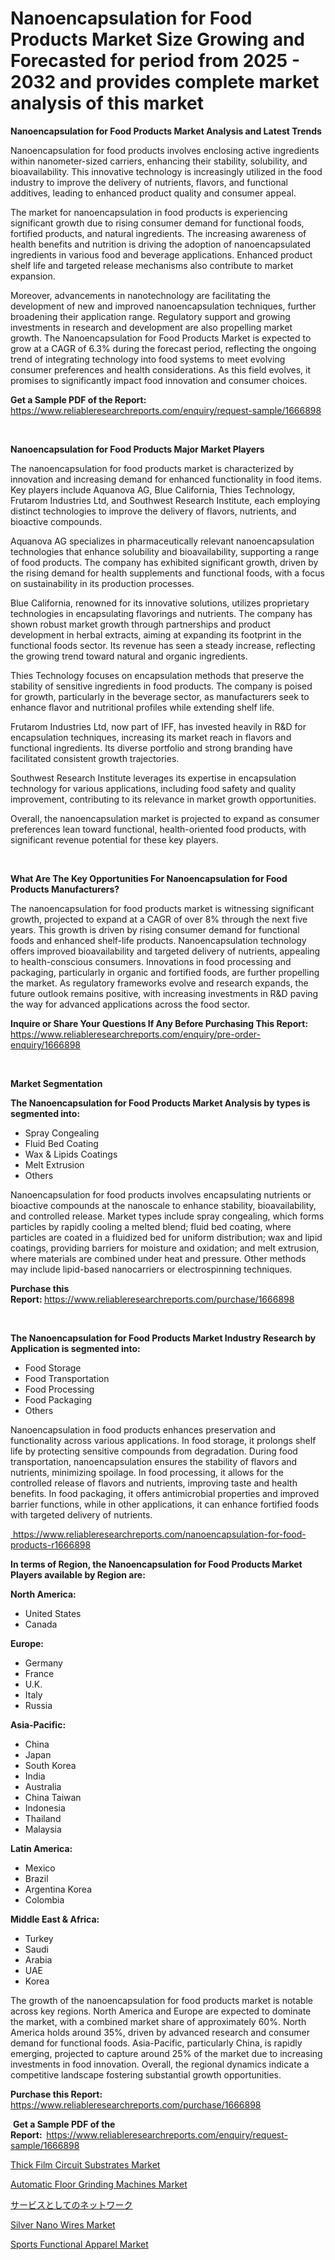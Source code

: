 <p><h1>Nanoencapsulation for Food Products Market Size Growing and Forecasted for period from 2025 - 2032 and provides complete market analysis of this market</h1></p><p><strong>Nanoencapsulation for Food Products Market Analysis and Latest Trends</strong></p>
<p><p>Nanoencapsulation for food products involves enclosing active ingredients within nanometer-sized carriers, enhancing their stability, solubility, and bioavailability. This innovative technology is increasingly utilized in the food industry to improve the delivery of nutrients, flavors, and functional additives, leading to enhanced product quality and consumer appeal.</p><p>The market for nanoencapsulation in food products is experiencing significant growth due to rising consumer demand for functional foods, fortified products, and natural ingredients. The increasing awareness of health benefits and nutrition is driving the adoption of nanoencapsulated ingredients in various food and beverage applications. Enhanced product shelf life and targeted release mechanisms also contribute to market expansion.</p><p>Moreover, advancements in nanotechnology are facilitating the development of new and improved nanoencapsulation techniques, further broadening their application range. Regulatory support and growing investments in research and development are also propelling market growth. The Nanoencapsulation for Food Products Market is expected to grow at a CAGR of 6.3% during the forecast period, reflecting the ongoing trend of integrating technology into food systems to meet evolving consumer preferences and health considerations. As this field evolves, it promises to significantly impact food innovation and consumer choices.</p></p>
<p><strong>Get a Sample PDF of the Report:&nbsp;</strong> <a href="https://www.reliableresearchreports.com/enquiry/request-sample/1666898?utm_campaign=48&utm_medium=2&utm_source=Github&utm_content=ia&utm_term=08032025&utm_id=nanoencapsulation-for-food-products">https://www.reliableresearchreports.com/enquiry/request-sample/1666898</a></p>
<p>&nbsp;</p>
<p><strong>Nanoencapsulation for Food Products Major Market Players</strong></p>
<p><p>The nanoencapsulation for food products market is characterized by innovation and increasing demand for enhanced functionality in food items. Key players include Aquanova AG, Blue California, Thies Technology, Frutarom Industries Ltd, and Southwest Research Institute, each employing distinct technologies to improve the delivery of flavors, nutrients, and bioactive compounds.</p><p>Aquanova AG specializes in pharmaceutically relevant nanoencapsulation technologies that enhance solubility and bioavailability, supporting a range of food products. The company has exhibited significant growth, driven by the rising demand for health supplements and functional foods, with a focus on sustainability in its production processes.</p><p>Blue California, renowned for its innovative solutions, utilizes proprietary technologies in encapsulating flavorings and nutrients. The company has shown robust market growth through partnerships and product development in herbal extracts, aiming at expanding its footprint in the functional foods sector. Its revenue has seen a steady increase, reflecting the growing trend toward natural and organic ingredients.</p><p>Thies Technology focuses on encapsulation methods that preserve the stability of sensitive ingredients in food products. The company is poised for growth, particularly in the beverage sector, as manufacturers seek to enhance flavor and nutritional profiles while extending shelf life.</p><p>Frutarom Industries Ltd, now part of IFF, has invested heavily in R&D for encapsulation techniques, increasing its market reach in flavors and functional ingredients. Its diverse portfolio and strong branding have facilitated consistent growth trajectories. </p><p>Southwest Research Institute leverages its expertise in encapsulation technology for various applications, including food safety and quality improvement, contributing to its relevance in market growth opportunities.</p><p>Overall, the nanoencapsulation market is projected to expand as consumer preferences lean toward functional, health-oriented food products, with significant revenue potential for these key players.</p></p>
<p>&nbsp;</p>
<p><strong>What Are The Key Opportunities For Nanoencapsulation for Food Products Manufacturers?</strong></p>
<p><p>The nanoencapsulation for food products market is witnessing significant growth, projected to expand at a CAGR of over 8% through the next five years. This growth is driven by rising consumer demand for functional foods and enhanced shelf-life products. Nanoencapsulation technology offers improved bioavailability and targeted delivery of nutrients, appealing to health-conscious consumers. Innovations in food processing and packaging, particularly in organic and fortified foods, are further propelling the market. As regulatory frameworks evolve and research expands, the future outlook remains positive, with increasing investments in R&D paving the way for advanced applications across the food sector.</p></p>
<p><strong>Inquire or Share Your Questions If Any Before Purchasing This Report:</strong> <a href="https://www.reliableresearchreports.com/enquiry/pre-order-enquiry/1666898?utm_campaign=48&utm_medium=2&utm_source=Github&utm_content=ia&utm_term=08032025&utm_id=nanoencapsulation-for-food-products">https://www.reliableresearchreports.com/enquiry/pre-order-enquiry/1666898</a></p>
<p>&nbsp;</p>
<p><strong>Market Segmentation</strong></p>
<p><strong>The Nanoencapsulation for Food Products Market Analysis by types is segmented into:</strong></p>
<p><ul><li>Spray Congealing</li><li>Fluid Bed Coating</li><li>Wax & Lipids Coatings</li><li>Melt Extrusion</li><li>Others</li></ul></p>
<p><p>Nanoencapsulation for food products involves encapsulating nutrients or bioactive compounds at the nanoscale to enhance stability, bioavailability, and controlled release. Market types include spray congealing, which forms particles by rapidly cooling a melted blend; fluid bed coating, where particles are coated in a fluidized bed for uniform distribution; wax and lipid coatings, providing barriers for moisture and oxidation; and melt extrusion, where materials are combined under heat and pressure. Other methods may include lipid-based nanocarriers or electrospinning techniques.</p></p>
<p><strong>Purchase this Report:&nbsp;</strong><a href="https://www.reliableresearchreports.com/purchase/1666898?utm_campaign=48&utm_medium=2&utm_source=Github&utm_content=ia&utm_term=08032025&utm_id=nanoencapsulation-for-food-products">https://www.reliableresearchreports.com/purchase/1666898</a></p>
<p>&nbsp;</p>
<p><strong>The Nanoencapsulation for Food Products Market Industry Research by Application is segmented into:</strong></p>
<p><ul><li>Food Storage</li><li>Food Transportation</li><li>Food Processing</li><li>Food Packaging</li><li>Others</li></ul></p>
<p><p>Nanoencapsulation in food products enhances preservation and functionality across various applications. In food storage, it prolongs shelf life by protecting sensitive compounds from degradation. During food transportation, nanoencapsulation ensures the stability of flavors and nutrients, minimizing spoilage. In food processing, it allows for the controlled release of flavors and nutrients, improving taste and health benefits. In food packaging, it offers antimicrobial properties and improved barrier functions, while in other applications, it can enhance fortified foods with targeted delivery of nutrients.</p></p>
<p><a href="https://www.reliableresearchreports.com/nanoencapsulation-for-food-products-r1666898?utm_campaign=48&utm_medium=2&utm_source=Github&utm_content=ia&utm_term=08032025&utm_id=nanoencapsulation-for-food-products">&nbsp;https://www.reliableresearchreports.com/nanoencapsulation-for-food-products-r1666898</a></p>
<p><strong>In terms of Region, the Nanoencapsulation for Food Products Market Players available by Region are:</strong></p>
<p>
    <p> <strong> North America: </strong>
        <ul>
            <li>United States</li>
            <li>Canada</li>
        </ul>
        </p> 
    <p> <strong> Europe: </strong>
        <ul>
            <li>Germany</li>
            <li>France</li>
            <li>U.K.</li>
            <li>Italy</li>
            <li>Russia</li>
        </ul>
        </p> 
    <p> <strong> Asia-Pacific: </strong>
        <ul>
            <li>China</li>
            <li>Japan</li>
            <li>South Korea</li>
            <li>India</li>
            <li>Australia</li>
            <li>China Taiwan</li>
            <li>Indonesia</li>
            <li>Thailand</li>
            <li>Malaysia</li>
        </ul>
        </p> 
    <p> <strong> Latin America: </strong>
        <ul>
            <li>Mexico</li>
            <li>Brazil</li>
            <li>Argentina Korea</li>
            <li>Colombia</li>
        </ul>
        </p> 
    <p> <strong> Middle East & Africa: </strong>
        <ul>
            <li>Turkey</li>
            <li>Saudi</li>
            <li>Arabia</li>
            <li>UAE</li>
            <li>Korea</li>
        </ul>
    </p>
    </p>
<p><p>The growth of the nanoencapsulation for food products market is notable across key regions. North America and Europe are expected to dominate the market, with a combined market share of approximately 60%. North America holds around 35%, driven by advanced research and consumer demand for functional foods. Asia-Pacific, particularly China, is rapidly emerging, projected to capture around 25% of the market due to increasing investments in food innovation. Overall, the regional dynamics indicate a competitive landscape fostering substantial growth opportunities.</p></p>
<p><strong>Purchase this Report: </strong><a href="https://www.reliableresearchreports.com/purchase/1666898?utm_campaign=48&utm_medium=2&utm_source=Github&utm_content=ia&utm_term=08032025&utm_id=nanoencapsulation-for-food-products">https://www.reliableresearchreports.com/purchase/1666898</a></p>
<p>&nbsp;<strong>Get a Sample PDF of the Report:&nbsp;&nbsp;</strong><a href="https://www.reliableresearchreports.com/enquiry/request-sample/1666898?utm_campaign=48&utm_medium=2&utm_source=Github&utm_content=ia&utm_term=08032025&utm_id=nanoencapsulation-for-food-products">https://www.reliableresearchreports.com/enquiry/request-sample/1666898</a></p>
<p><strong></strong></p>
<p><p><a href="https://github.com/frodanlert/Market-Research-Report-List-1/blob/main/thick-film-circuit-substrates-market.md?utm_campaign=48&utm_medium=2&utm_source=Github&utm_content=ia&utm_term=08032025&utm_id=nanoencapsulation-for-food-products">Thick Film Circuit Substrates Market</a></p><p><a href="https://github.com/iperitvik8/Market-Research-Report-List-1/blob/main/automatic-floor-grinding-machines-market.md?utm_campaign=48&utm_medium=2&utm_source=Github&utm_content=ia&utm_term=08032025&utm_id=nanoencapsulation-for-food-products">Automatic Floor Grinding Machines Market</a></p><p><a href="https://github.com/lababdou/Market-Research-Report-List-7/blob/main/695590742401.md?utm_campaign=48&utm_medium=2&utm_source=Github&utm_content=ia&utm_term=08032025&utm_id=nanoencapsulation-for-food-products">サービスとしてのネットワーク</a></p><p><a href="https://github.com/ilanarohalgh/Market-Research-Report-List-1/blob/main/silver-nano-wires-market.md?utm_campaign=48&utm_medium=2&utm_source=Github&utm_content=ia&utm_term=08032025&utm_id=nanoencapsulation-for-food-products">Silver Nano Wires Market</a></p><p><a href="https://github.com/zdybelzinn/Market-Research-Report-List-1/blob/main/sports-functional-apparel-market.md?utm_campaign=48&utm_medium=2&utm_source=Github&utm_content=ia&utm_term=08032025&utm_id=nanoencapsulation-for-food-products">Sports Functional Apparel Market</a></p></p>